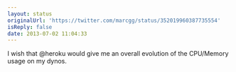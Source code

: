 ```yaml
---
layout: status
originalUrl: 'https://twitter.com/marcgg/status/352019960387735554'
isReply: false
date: 2013-07-02 11:04:33
---
```


I wish that @heroku would give me an overall evolution of the CPU/Memory usage on my dynos.
